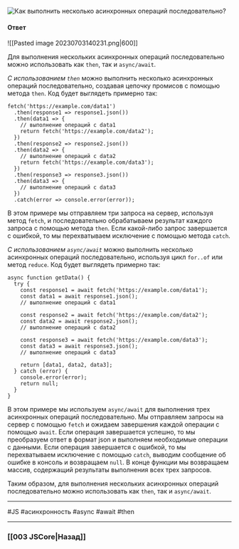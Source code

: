 ![Как выполнить несколько асинхронных операций последовательно?](https://youtu.be/t0sdlbA6yA8?t=599)

#### Ответ

![[Pasted image 20230703140231.png|600]]

Для выполнения нескольких асинхронных операций последовательно можно использовать как `then`, так и `async/await`.

*С использованием `then`* можно выполнить несколько асинхронных операций последовательно, создавая цепочку промисов с помощью метода `then`. Код будет выглядеть примерно так:

```
fetch('https://example.com/data1')
  .then(response1 => response1.json())
  .then(data1 => {
    // выполнение операций с data1
    return fetch('https://example.com/data2');
  })
  .then(response2 => response2.json())
  .then(data2 => {
    // выполнение операций с data2
    return fetch('https://example.com/data3');
  })
  .then(response3 => response3.json())
  .then(data3 => {
    // выполнение операций с data3
  })
  .catch(error => console.error(error));
```

В этом примере мы отправляем три запроса на сервер, используя метод `fetch`, и последовательно обрабатываем результат каждого запроса с помощью метода `then`. Если какой-либо запрос завершается с ошибкой, то мы перехватываем исключение с помощью метода `catch`.

*С использованием `async/await`* можно выполнить несколько асинхронных операций последовательно, используя цикл `for..of` или метод `reduce`. Код будет выглядеть примерно так:

```
async function getData() {
  try {
    const response1 = await fetch('https://example.com/data1');
    const data1 = await response1.json();
    // выполнение операций с data1

    const response2 = await fetch('https://example.com/data2');
    const data2 = await response2.json();
    // выполнение операций с data2

    const response3 = await fetch('https://example.com/data3');
    const data3 = await response3.json();
    // выполнение операций с data3

    return [data1, data2, data3];
  } catch (error) {
    console.error(error);
    return null;
  }
}
```

В этом примере мы используем `async/await` для выполнения трех асинхронных операций последовательно. Мы отправляем запросы на сервер с помощью `fetch` и ожидаем завершения каждой операции с помощью `await`. Если операция завершается успешно, то мы преобразуем ответ в формат json и выполняем необходимые операции с данными. Если операция завершается с ошибкой, то мы перехватываем исключение с помощью `catch`, выводим сообщение об ошибке в консоль и возвращаем `null`. В конце функции мы возвращаем массив, содержащий результаты выполнения всех трех запросов.

Таким образом, для выполнения нескольких асинхронных операций последовательно можно использовать как `then`, так и `async/await`.

___
 #JS #асинхронность #async #await #then

___

### [[003 JSCore|Назад]]